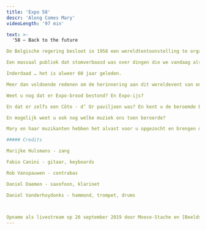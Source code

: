 ```yaml
---
title: 'Expo 58'
descr: 'Along Comes Mary'
videoLength: '97 min'

text: >-
  '58 – Back to the future

De Belgische regering besloot in 1958 een wereldtentoonstelling te organiseren in de Heizel. Deze tentoonstelling stond volledig in het teken van het geloof in vrijheid en vooruitgang, dat zo kenmerkend was voor de jaren vijfig en zestig. Meer dan 42 miljoen mensen bezochten de wereldtentoonstelling, die door koning Boudewijn werd geopend met een oproep tot vrede en sociale en economische vooruitgang.

Een massaal publiek dat stomverbaasd was over dingen die we vandaag als vanzelfsprekend beschouwen. Dwarrelend door de verschillende paviljoenen, starend naar wat men modern en vooruitstrevend noemde en bezorgd over de futuristische bouwstijlen waarvan men dacht dat de voorovergebogen gevels het mogelijk niet zouden trekken.  

Inderdaad … het is alweer 60 jaar geleden.

Meer dan voldoende redenen om de herinnering aan dit wereldevent van onder het stof te halen.

Weet u nog dat er Expo-brood bestond? En Expo-ijs?

En dat er zelfs een Côte - d’ Or paviljoen was? En kent u de beroemde Expo-ster nog?

En mogelijk weet u ook nog welke muziek ons toen beroerde?

Mary en haar muzikanten hebben het alvast voor u opgezocht en brengen de muziek van toen weer helemaal tot leven doorheen deze fijne muzikale ode aan Expo 58. Op een manier zoals alleen Along Comes Mary dat kan.

##### Credits

Marijke Hulsmans - zang

Fabio Canini - gitaar, keyboards

Rob Vanspauwen - contrabas

Daniel Daemen - saxofoon, klarinet

Daniel Vanderhoydonks - hammond, trompet, drums

‍

Opname als livestream op 26 september 2019 door Moose-Stache en [Beeldstorm](http://www.beeldstorm.be) (Jan Bosteels)'
---
```

